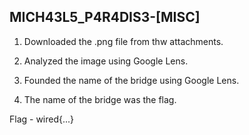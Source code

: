 ## MICH43L5_P4R4DIS3-[MISC]

1. Downloaded the .png file from thw attachments.

2. Analyzed the image using Google Lens.

3. Founded the name of the bridge using Google Lens.
 
4. The name of the bridge was the flag.

Flag - wired{...}
